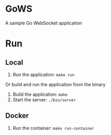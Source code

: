 # GoWS

A sample Go WebSocket application 

# Run

## Local

1. Run the application: `make run`

Or build and run the application from the binary

1. Build the application: `make`
2. Start the server: `./bin/server`

## Docker

1. Run the container: `make run-container`